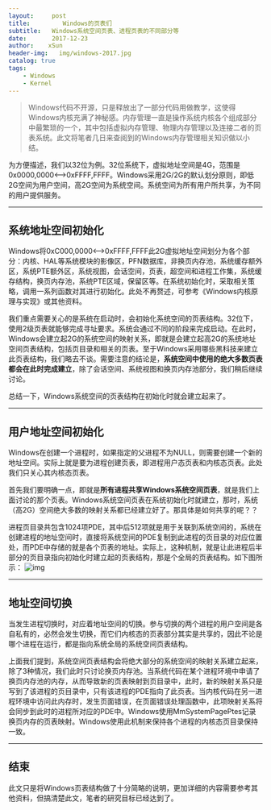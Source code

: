 ```yaml
---
layout:     post                                
title:         Windows的页表们                   
subtitle:   Windows系统空间页表、进程页表的不同部分等  
date:       2017-12-23                    
author:    xSun                  
header-img:   img/windows-2017.jpg   
catalog: true                    
tags:                              
    - Windows
    - Kernel
---
```


>Windows代码不开源，只是释放出了一部分代码用做教学，这使得Windows内核充满了神秘感。内存管理一直是操作系统内核各个组成部分中最繁琐的一个，其中包括虚拟内存管理、物理内存管理以及连接二者的页表系统。此文将笔者几日来查阅到的Windows内存管理相关知识做以小结。

为方便描述，我们以32位为例。32位系统下，虚拟地址空间是4G，范围是0x0000,0000<—>0xFFFF,FFFF。Windows采用2G/2G的默认划分原则，即低2G空间为用户空间，高2G空间为系统空间。系统空间为所有用户所共享，为不同的用户提供服务。

---
## **系统地址空间初始化**

Windows将0xC000,0000<—>0xFFFF,FFFF此2G虚拟地址空间划分为各个部分：内核、HAL等系统模块的影像区，PFN数据库，非换页内存池，系统缓存额外区，系统PTE额外区，系统视图，会话空间，页表，超空间和进程工作集，系统缓存结构，换页内存池，系统PTE区域，保留区等。在系统初始化时，采取相关策略，调用一系列函数对其进行初始化。此处不再赘述，可参考《Windows内核原理与实现》或其他资料。

我们重点需要关心的是系统在启动时，会初始化系统空间的页表结构。32位下，使用2级页表就能够完成寻址要求。系统会通过不同的阶段来完成启动。在此时，Windows会建立起2G的系统空间的映射关系，即就是会建立起高2G的系统地址空间页表结构，包括页目录和相关的页表。至于Windows采用哪些黑科技来建立此页表结构，我们略去不谈。需要注意的结论是，**系统空间中使用的绝大多数页表都会在此时完成建立**，除了会话空间、系统视图和换页内存池部分，我们稍后继续讨论。

总结一下，Windows系统空间的页表结构在初始化时就会建立起来了。

---
## **用户地址空间初始化**

Windows在创建一个进程时，如果指定的父进程不为NULL，则需要创建一个新的地址空间。实际上就是要为进程创建页表，即进程用户态页表和内核态页表。此处我们只关心其内核态页表。

首先我们要明确一点，即就是**所有进程共享Windows系统空间页表**，就是我们上面讨论的那个页表。Windows系统空间页表在系统初始化时就建立，那时，系统（高2G）空间绝大多数的映射关系都已经建立好了。那具体是如何共享的呢？？

进程页目录共包含1024项PDE，其中后512项就是用于关联到系统空间的，系统在创建进程的地址空间时，直接将系统空间的PDE复制到此进程的页目录的对应位置处，而PDE中存储的就是各个页表的地址。实际上，这种机制，就是让此进程后半部分的页目录指向初始化时建立起的页表结构，那是个全局的页表结构。如下图所示：
![img](https://site-images-1256908946.cos.ap-shanghai.myqcloud.com/windows-pt-structure.png)

---
## **地址空间切换**

当发生进程切换时，对应着地址空间的切换。参与切换的两个进程的用户空间是各自私有的，必然会发生切换，而它们内核态的页表部分其实是共享的，因此不论是哪个进程在运行，都是指向系统全局的系统空间页表结构。

上面我们提到，系统空间页表结构会将绝大部分的系统空间的映射关系建立起来，除了3种情况，我们此时只讨论换页内存池。当系统代码在某个进程环境中申请了换页内存池的内存，从而导致新的页表映射到页目录中，此时，新的映射关系只是写到了该进程的页目录中，只有该进程的PDE指向了此页表。当内核代码在另一进程环境中访问此内存时，发生页面错误，在页面错误处理函数中，此项映射关系将会同步到此时的进程所对应的PDE中。Windows使用MmSystemPagePtes记录换页内存的页表映射。Windows使用此机制来保持各个进程的内核态页目录保持一致。

---

## 结束

此文只是将Windows页表结构做了十分简略的说明，更加详细的内容需要参考其他资料，但搞清楚此文，笔者的研究目标已经达到了。
